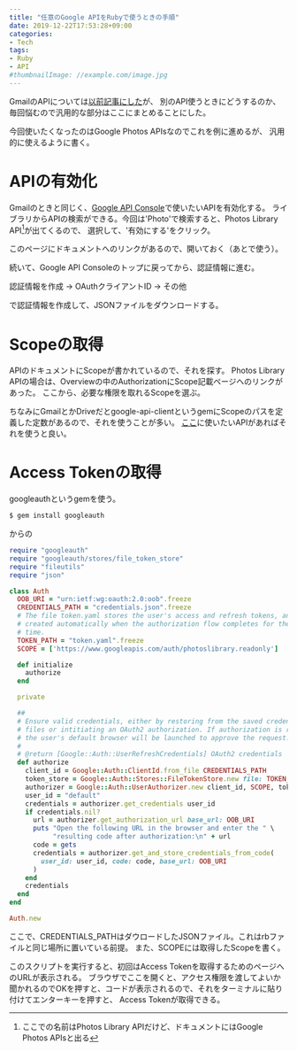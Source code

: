 ```yaml
---
title: "任意のGoogle APIをRubyで使うときの手順"
date: 2019-12-22T17:53:28+09:00
categories:
- Tech
tags:
- Ruby
- API
#thumbnailImage: //example.com/image.jpg
---
```


GmailのAPIについては[以前記事にした](../gmail_api_1.md)が、
別のAPI使うときにどうするのか、毎回悩むので汎用的な部分はここにまとめることにした。

<!--more-->

今回使いたくなったのはGoogle Photos APIsなのでこれを例に進めるが、
汎用的に使えるように書く。

# APIの有効化
Gmailのときと同じく、[Google API Console](https://console.developers.google.com/)で使いたいAPIを有効化する。
ライブラリからAPIの検索ができる。今回は'Photo'で検索すると、Photos Library API[^a]が出てくるので、
選択して、'有効にする'をクリック。

[^a]: ここでの名前はPhotos Library APIだけど、ドキュメントにはGoogle Photos APIsと出る

このページにドキュメントへのリンクがあるので、開いておく（あとで使う）。

続いて、Google API Consoleのトップに戻ってから、認証情報に進む。

認証情報を作成 -> OAuthクライアントID -> その他

で認証情報を作成して、JSONファイルをダウンロードする。

# Scopeの取得
APIのドキュメントにScopeが書かれているので、それを探す。
Photos Library APIの場合は、Overviewの中のAuthorizationにScope記載ページへのリンクがあった。
ここから、必要な権限を取れるScopeを選ぶ。

ちなみにGmailとかDriveだとgoogle-api-clientというgemにScopeのパスを定義した定数があるので、それを使うことが多い。
[ここ](https://github.com/googleapis/google-api-ruby-client/tree/master/generated/google/apis)に使いたいAPIがあればそれを使うと良い。


# Access Tokenの取得
googleauthというgemを使う。

```bash
$ gem install googleauth
```

からの

```ruby
require "googleauth"
require "googleauth/stores/file_token_store"
require "fileutils"
require "json"

class Auth
  OOB_URI = "urn:ietf:wg:oauth:2.0:oob".freeze
  CREDENTIALS_PATH = "credentials.json".freeze
  # The file token.yaml stores the user's access and refresh tokens, and is
  # created automatically when the authorization flow completes for the first
  # time.
  TOKEN_PATH = "token.yaml".freeze
  SCOPE = ['https://www.googleapis.com/auth/photoslibrary.readonly']

  def initialize
    authorize
  end

  private

  ##
  # Ensure valid credentials, either by restoring from the saved credentials
  # files or intitiating an OAuth2 authorization. If authorization is required,
  # the user's default browser will be launched to approve the request.
  #
  # @return [Google::Auth::UserRefreshCredentials] OAuth2 credentials
  def authorize
    client_id = Google::Auth::ClientId.from_file CREDENTIALS_PATH
    token_store = Google::Auth::Stores::FileTokenStore.new file: TOKEN_PATH
    authorizer = Google::Auth::UserAuthorizer.new client_id, SCOPE, token_store
    user_id = "default"
    credentials = authorizer.get_credentials user_id
    if credentials.nil?
      url = authorizer.get_authorization_url base_url: OOB_URI
      puts "Open the following URL in the browser and enter the " \
           "resulting code after authorization:\n" + url
      code = gets
      credentials = authorizer.get_and_store_credentials_from_code(
        user_id: user_id, code: code, base_url: OOB_URI
      )
    end
    credentials
  end
end

Auth.new
```

ここで、CREDENTIALS_PATHはダウロードしたJSONファイル。これはrbファイルと同じ場所に置いている前提。
また、SCOPEには取得したScopeを書く。

このスクリプトを実行すると、初回はAccess Tokenを取得するためのページへのURLが表示される。
ブラウザでここを開くと、アクセス権限を渡してよいか聞かれるのでOKを押すと、コードが表示されるので、それをターミナルに貼り付けてエンターキーを押すと、
Access Tokenが取得できる。
